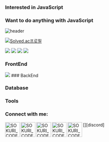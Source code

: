 ### Interested in JavaScript
### Want to do anything with JavaScript

![header](https://capsule-render.vercel.app/api?type=waving&animation=blink&fontColor=ffffff&height=300&section=header&text=OdiseU&fontSize=90&animation=fadeIn&fontAlignY=38&desc=Develop%20Everyday%20Better%20than%20Yesterday&descAlignY=51)

[![Solved.ac프로필](http://mazassumnida.wtf/api/v2/generate_badge?boj=where369)](https://solved.ac/where369)

<img src="https://img.shields.io/badge/Node.js-339933?style=flat-square&logo=Node.js&logoColor=white"/>
<img src="https://img.shields.io/badge/Linux-FCC624?style=flat-square&logo=Linux&logoColor=white"/>
<img src="https://img.shields.io/badge/Go-00ADD8?style=flat-square&logo=Go&logoColor=white"/>
<img src="https://img.shields.io/badge/Python-3776AB?style=flat-square&logo=Python&logoColor=white"/>

### FrontEnd

<img src="https://img.shields.io/badge/JavaScript-F7DF1E?style=flat-square&logo=JavaScript&logoColor=white"/>
### BackEnd


### Database


### Tools

### Connect with me:

[<img align="left" alt="SOKURI_CODE | Discord" width="48px" src="https://img.icons8.com/color/48/000000/discord.png" />][discord]
[<img align="left" alt="SOKURI_CODE | YouTube" width="48px" src="https://img.icons8.com/color/48/000000/youtube-play.png" />][youtube]
[<img align="left" alt="SOKURI_CODE | Twitter" width="48px" src="https://img.icons8.com/color/48/000000/twitter-squared.png" />][twitter]
[<img align="left" alt="SOKURI_CODE | LinkedIn" width="48px" src="https://img.icons8.com/color/48/000000/linkedin.png" />][linkedin]
[<img align="left" alt="SOKURI_CODE | Instagram" width="48px" src="https://img.icons8.com/color/48/000000/instagram-new--v2.png" />][instagram]

[twitter]: https://twitter.com/
[youtube]: https://youtube.com/
[linkedin]: https://linkedin.com/in/
[instagram]: https://instagram.com/_sokuri
